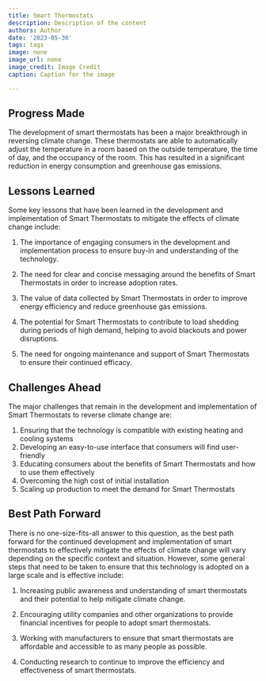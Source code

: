 ```yaml
---
title: Smart Thermostats
description: Description of the content
authors: Author
date: '2023-05-30'
tags: tags
image: none
image_url: none
image_credit: Image Credit
caption: Caption for the image

---
```




## Progress Made

The development of smart thermostats has been a major breakthrough in reversing climate change. These thermostats are able to automatically adjust the temperature in a room based on the outside temperature, the time of day, and the occupancy of the room. This has resulted in a significant reduction in energy consumption and greenhouse gas emissions.

## Lessons Learned

Some key lessons that have been learned in the development and implementation of Smart Thermostats to mitigate the effects of climate change include:

1. The importance of engaging consumers in the development and implementation process to ensure buy-in and understanding of the technology.

2. The need for clear and concise messaging around the benefits of Smart Thermostats in order to increase adoption rates.

3. The value of data collected by Smart Thermostats in order to improve energy efficiency and reduce greenhouse gas emissions.

4. The potential for Smart Thermostats to contribute to load shedding during periods of high demand, helping to avoid blackouts and power disruptions.

5. The need for ongoing maintenance and support of Smart Thermostats to ensure their continued efficacy.

## Challenges Ahead

The major challenges that remain in the development and implementation of Smart Thermostats to reverse climate change are:

1. Ensuring that the technology is compatible with existing heating and cooling systems
2. Developing an easy-to-use interface that consumers will find user-friendly
3. Educating consumers about the benefits of Smart Thermostats and how to use them effectively
4. Overcoming the high cost of initial installation
5. Scaling up production to meet the demand for Smart Thermostats

## Best Path Forward

There is no one-size-fits-all answer to this question, as the best path forward for the continued development and implementation of smart thermostats to effectively mitigate the effects of climate change will vary depending on the specific context and situation. However, some general steps that need to be taken to ensure that this technology is adopted on a large scale and is effective include:

1. Increasing public awareness and understanding of smart thermostats and their potential to help mitigate climate change.

2. Encouraging utility companies and other organizations to provide financial incentives for people to adopt smart thermostats.

3. Working with manufacturers to ensure that smart thermostats are affordable and accessible to as many people as possible.

4. Conducting research to continue to improve the efficiency and effectiveness of smart thermostats.
